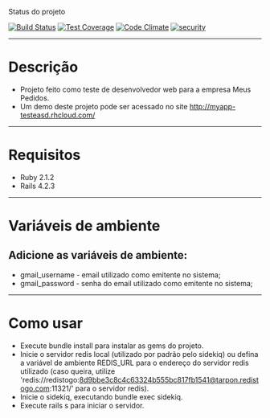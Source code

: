 Status do projeto

[![Build Status](https://travis-ci.org/lucasJoseMachado/projeto_teste.svg?branch=master)](https://travis-ci.org/lucasJoseMachado/projeto_teste)
[![Test Coverage](https://codeclimate.com/github/lucasJoseMachado/projeto_teste/badges/coverage.svg)](https://codeclimate.com/github/lucasJoseMachado/projeto_teste/coverage)
[![Code Climate](https://codeclimate.com/github/lucasJoseMachado/projeto_teste/badges/gpa.svg)](https://codeclimate.com/github/lucasJoseMachado/projeto_teste)
[![security](https://hakiri.io/github/lucasJoseMachado/projeto_teste/master.svg)](https://hakiri.io/github/lucasJoseMachado/projeto_teste/master)

---

# Descrição

* Projeto feito como teste de desenvolvedor web para a empresa Meus Pedidos.
* Um demo deste projeto pode ser acessado no site http://myapp-testeasd.rhcloud.com/

---

# Requisitos

* Ruby 2.1.2
* Rails 4.2.3

---

# Variáveis de ambiente

## Adicione as variáveis de ambiente:
* gmail_username - email utilizado como emitente no sistema;
* gmail_password - senha do email utilizado como emitente no sistema;

---

# Como usar

* Execute bundle install para instalar as gems do projeto.
* Inicie o servidor redis local (utilizado por padrão pelo sidekiq) ou defina a variável de ambiente REDIS_URL para o endereço do servidor redis utilizado (caso queira, utilize 'redis://redistogo:8d9bbe3c8c4c63324b555bc817fb1541@tarpon.redistogo.com:11321/' para o servidor redis).
* Inicie o sidekiq, executando bundle exec sidekiq.
* Execute rails s para iniciar o servidor.

